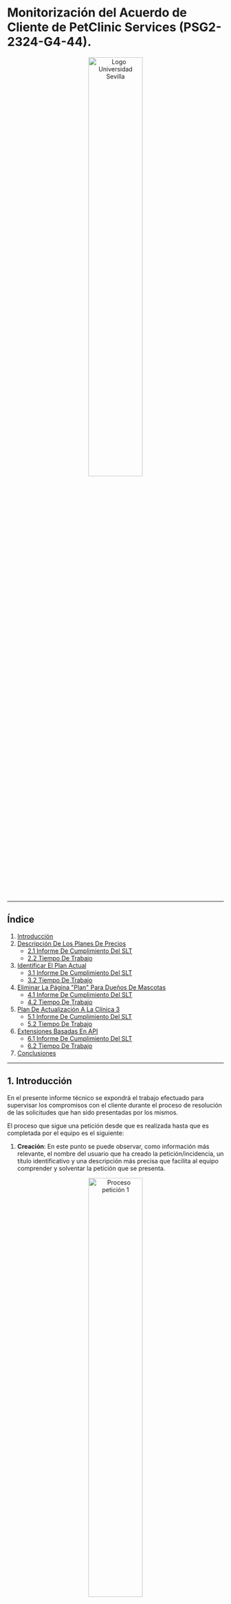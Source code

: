 # **Monitorización del Acuerdo de Cliente de PetClinic Services (PSG2-2324-G4-44).**

<p align="center">
    <img src="../images/logoUs.png" alt="Logo Universidad Sevilla" style="width: 50%; margin: auto;">
</p>

---

## Índice

1. [Introducción](#1-introducción)
2. [Descripción De Los Planes De Precios](#2-descripción-de-los-planes-de-precios)
    - [2.1 Informe De Cumplimiento Del SLT](#21-informe-de-cumplimiento-del-slt)
    - [2.2 Tiempo De Trabajo](#22-tiempo-de-trabajo)
3. [Identificar El Plan Actual](#3-identificar-el-plan-actual)
    - [3.1 Informe De Cumplimiento Del SLT](#31-informe-de-cumplimiento-del-slt)
    - [3.2 Tiempo De Trabajo](#32-tiempo-de-trabajo)
4. [Eliminar La Página "Plan" Para Dueños De Mascotas](#4-eliminar-la-página-plan-para-dueños-de-mascotas)
    - [4.1 Informe De Cumplimiento Del SLT](#41-informe-de-cumplimiento-del-slt)
    - [4.2 Tiempo De Trabajo](#42-tiempo-de-trabajo)
5. [Plan De Actualización A La Clínica 3](#5-plan-de-actualización-a-la-clínica-3)
    - [5.1 Informe De Cumplimiento Del SLT](#51-informe-de-cumplimiento-del-slt)
    - [5.2 Tiempo De Trabajo](#52-tiempo-de-trabajo)
6. [Extensiones Basadas En API](#6-extensiones-basadas-en-api)
    - [6.1 Informe De Cumplimiento Del SLT](#61-informe-de-cumplimiento-del-slt)
    - [6.2 Tiempo De Trabajo](#62-tiempo-de-trabajo)
7. [Conclusiones](#7-conclusiones)

---

## **1. Introducción**
En el presente informe técnico se expondrá el trabajo efectuado para supervisar los compromisos con el cliente durante el proceso de resolución de las solicitudes que han sido presentadas por los mismos.

El proceso que sigue una petición desde que es realizada hasta que es completada por el equipo es el siguiente:
1. **Creación**: En este punto se puede observar, como información más relevante, el nombre del usuario que ha creado la petición/incidencia, un título identificativo y una descripción más precisa que facilita al equipo comprender y solventar la petición que se presenta.
<p align="center">
    <img src="../images/3.5process1.jpeg" alt="Proceso petición 1" style="width: 50%; margin: auto;">
</p>

2. **Asignación**: Posteriormente, un miembro del equipo asigna dicha petición a otro miembro del equipo para que este la resuelva. En este caso podemos ver que se ha asignado a "Álvaro Chico Castellano", perteneciente al equipo de de "PSG2-2324-G4-44". Aparecen datos útiles para las estadísticas como son las fechas de comienzo, actualización, asignación y TTR.
<p align="center">
    <img src="../images/3.5process2.jpeg" alt="Proceso petición 2" style="width: 50%; margin: auto;">
</p>

3. **Pendiente**: Tras la asignación, la petición pasa a estar en un estado "Pendiente", en el que el miembro del equipo al que se le ha asignado la resolución de esta incidencia está trabajando para solventarla.
<p align="center">
    <img src="../images/3.5process3.jpeg" alt="Proceso petición 3" style="width: 50%; margin: auto;">
</p>

4. **Resuelto**: Una vez el miembro ha completado la petición satisfactoriamente, esta se marca como resuelta. En este punto, el miembro añadirá comentarios a su resolución. Junto a esto, aparecerá un valor temporal que señala el tiempo que ha tomado completar el proceso hasta este punto.
<p align="center">
    <img src="../images/3.5process4.jpeg" alt="Proceso petición 4" style="width: 50%; margin: auto;">
</p>

5. **Cerrado**: Finalmente, el usuario que creó la petición/incidencia, hará una valoración al respecto, valorando el trabajo y pudiendo dejar un comentario al respecto, y así, se dará por completado satisfactoriamente el proceso de solución de una petición. 
<p align="center">
    <img src="../images/3.5process5.jpeg" alt="Proceso petición 5" style="width: 50%; margin: auto;">
</p>

---

## **2. Descripción De Los Planes De Precios**
Descripción solicitud: La descripción de los planes de precios que se encuentra en la ruta/planes de la aplicación debe ser coherente con la CA.

### **2.1 Informe De Cumplimiento Del SLT**

### **2.2 Tiempo De Trabajo**
<p align="center">
    <img src="../images/3.5i.png" alt="Descripción de los planes de precio" style="width: 85%; margin: auto;">
</p>

---

## **3. Identificar El Plan Actual**
Descripción solicitud: El plan de precios actual asociado con una clínica debe mostrarse en la barra de encabezado junto al nombre de usuario que inició sesión.

### **3.1 Informe De Cumplimiento Del SLT**

### **3.2 Tiempo De Trabajo**
<p align="center">
    <img src="../images/3.5ii.png" alt="Identificación del plan actual" style="width: 85%; margin: auto;">
</p>

---

## **4. Eliminar La Página Plan Para Dueños De Mascotas**
Descripción solicitud: La página del plan a la que el dueño de una mascota puede acceder usando el enlace "Plan" más a la izquierda en la barra de encabezado (o en la ruta /plan) no tiene sentido, ya que solo los propietarios de clínicas deben administrar los planes de las clínicas.

### **4.1 Informe De Cumplimiento Del SLT**

### **4.2 Tiempo De Trabajo**
<p align="center">
    <img src="../images/3.5iii.png" alt="Eliminación de la página de plan para pet owners" style="width: 85%; margin: auto;">
</p>

---

## **5. Plan De Actualización A La Clínica 3**
Descripción solicitud: El propietario de la Clínica 3 desea actualizar su plan asociado al plan inmediatamente superior.

### **5.1 Informe De Cumplimiento Del SLT**

### **5.2 Tiempo De Trabajo**
<p align="center">
    <img src="../images/3.5iv.png" alt="Actualización plan clínica 3" style="width: 85%; margin: auto;">
</p>

---

## **6. Extensiones Basadas En API**
Descripción solicitud: Agregue funciones que necesiten el uso de al menos dos API externas. Envíe una solicitud diferente para cada API externa. No es necesario integrar las API dentro del código base, pero al menos la GUI debe simular lo que esas API ofrecerían.

### **6.1 Informe De Cumplimiento Del SLT**

### **6.2 Tiempo De Trabajo**
<p align="center">
    <img src="../images/3.5v.png" alt="Extensiones en API" style="width: 85%; margin: auto;">
</p>

---

## **7. Conclusiones**
